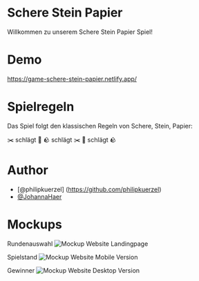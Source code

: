 # Schere Stein Papier
Willkommen zu unserem Schere Stein Papier Spiel!

# Demo
https://game-schere-stein-papier.netlify.app/

# Spielregeln
Das Spiel folgt den klassischen Regeln von Schere, Stein, Papier:

✂️ schlägt 🧻
🪨 schlägt ✂️
🧻 schlägt 🪨

# Author
- [@philipkuerzel] (https://github.com/philipkuerzel)
- [@JohannaHaer](https://github.com/JohannaHaer)

# Mockups
Rundenauswahl
![Mockup Website Landingpage](./assets/img/1.png)

Spielstand
![Mockup Website Mobile Version](./assets/img/2.png)

Gewinner
![Mockup Website Desktop Version](./assets/img/3.png)


